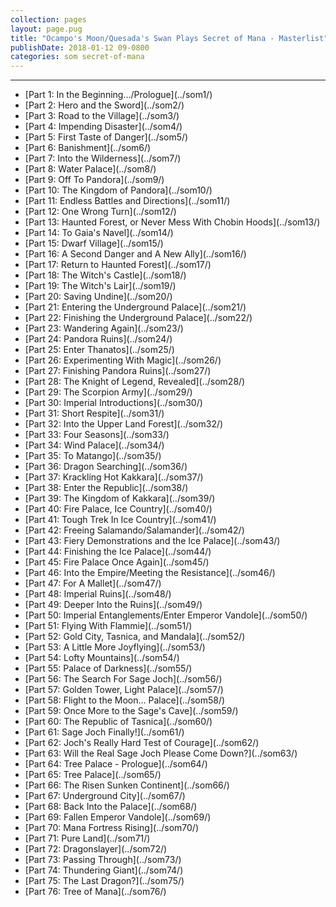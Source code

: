 ```yaml
---
collection: pages
layout: page.pug
title: "Ocampo's Moon/Quesada's Swan Plays Secret of Mana - Masterlist"
publishDate: 2018-01-12 09-0800
categories: som secret-of-mana
---
```


---
<ul class="masterlink-wrapper">
	<li>[Part 1: In the Beginning.../Prologue](../som1/)</li>
	<li>[Part 2: Hero and the Sword](../som2/)</li>
	<li>[Part 3: Road to the Village](../som3/)</li>
	<li>[Part 4: Impending Disaster](../som4/)</li>
	<li>[Part 5: First Taste of Danger](../som5/)</li>
	<li>[Part 6: Banishment](../som6/)</li>
	<li>[Part 7: Into the Wilderness](../som7/)</li>
	<li>[Part 8: Water Palace](../som8/)</li>
	<li>[Part 9: Off To Pandora](../som9/)</li>
	<li>[Part 10: The Kingdom of Pandora](../som10/)</li>
	<li>[Part 11: Endless Battles and Directions](../som11/)</li>
	<li>[Part 12: One Wrong Turn](../som12/)</li>
	<li>[Part 13: Haunted Forest, or Never Mess With Chobin Hoods](../som13/)</li>
	<li>[Part 14: To Gaia's Navel](../som14/)</li>
	<li>[Part 15: Dwarf Village](../som15/)</li>
	<li>[Part 16: A Second Danger and A New Ally](../som16/)</li>
	<li>[Part 17: Return to Haunted Forest](../som17/)</li>
	<li>[Part 18: The Witch's Castle](../som18/)</li>
	<li>[Part 19: The Witch's Lair](../som19/)</li>
	<li>[Part 20: Saving Undine](../som20/)</li>
	<li>[Part 21: Entering the Underground Palace](../som21/)</li>
	<li>[Part 22: Finishing the Underground Palace](../som22/)</li>
	<li>[Part 23: Wandering Again](../som23/)</li>
	<li>[Part 24: Pandora Ruins](../som24/)</li>
	<li>[Part 25: Enter Thanatos](../som25/)</li>
	<li>[Part 26: Experimenting With Magic](../som26/)</li>
	<li>[Part 27: Finishing Pandora Ruins](../som27/)</li>
	<li>[Part 28: The Knight of Legend, Revealed](../som28/)</li>
	<li>[Part 29: The Scorpion Army](../som29/)</li>
	<li>[Part 30: Imperial Introductions](../som30/)</li>
	<li>[Part 31: Short Respite](../som31/)</li>
	<li>[Part 32: Into the Upper Land Forest](../som32/)</li>
	<li>[Part 33: Four Seasons](../som33/)</li>
	<li>[Part 34: Wind Palace](../som34/)</li>
	<li>[Part 35: To Matango](../som35/)</li>
	<li>[Part 36: Dragon Searching](../som36/)</li>
	<li>[Part 37: Krackling Hot Kakkara](../som37/)</li>
	<li>[Part 38: Enter the Republic](../som38/)</li>
	<li>[Part 39: The Kingdom of Kakkara](../som39/)</li>
	<li>[Part 40: Fire Palace, Ice Country](../som40/)</li>
	<li>[Part 41: Tough Trek In Ice Country](../som41/)</li>
	<li>[Part 42: Freeing Salamando/Salamander](../som42/)</li>
	<li>[Part 43: Fiery Demonstrations and the Ice Palace](../som43/)</li>
	<li>[Part 44: Finishing the Ice Palace](../som44/)</li>
	<li>[Part 45: Fire Palace Once Again](../som45/)</li>
	<li>[Part 46: Into the Empire/Meeting the Resistance](../som46/)</li>
	<li>[Part 47: For A Mallet](../som47/)</li>
	<li>[Part 48: Imperial Ruins](../som48/)</li>
	<li>[Part 49: Deeper Into the Ruins](../som49/)</li>
	<li>[Part 50: Imperial Entanglements/Enter Emperor Vandole](../som50/)</li>
	<li>[Part 51: Flying With Flammie](../som51/)</li>
	<li>[Part 52: Gold City, Tasnica, and Mandala](../som52/)</li>
	<li>[Part 53: A Little More Joyflying](../som53/)</li>
	<li>[Part 54: Lofty Mountains](../som54/)</li>
	<li>[Part 55: Palace of Darkness](../som55/)</li>
	<li>[Part 56: The Search For Sage Joch](../som56/)</li>
	<li>[Part 57: Golden Tower, Light Palace](../som57/)</li>
	<li>[Part 58: Flight to the Moon... Palace](../som58/)</li>
	<li>[Part 59: Once More to the Sage's Cave](../som59/)</li>
	<li>[Part 60: The Republic of Tasnica](../som60/)</li>
	<li>[Part 61: Sage Joch Finally!](../som61/)</li>
	<li>[Part 62: Joch's Really Hard Test of Courage](../som62/)</li>
	<li>[Part 63: Will the Real Sage Joch Please Come Down?](../som63/)</li>
	<li>[Part 64: Tree Palace - Prologue](../som64/)</li>
	<li>[Part 65: Tree Palace](../som65/)</li>
	<li>[Part 66: The Risen Sunken Continent](../som66/)</li>
	<li>[Part 67: Underground City](../som67/)</li>
	<li>[Part 68: Back Into the Palace](../som68/)</li>
	<li>[Part 69: Fallen Emperor Vandole](../som69/)</li>
	<li>[Part 70: Mana Fortress Rising](../som70/)</li>
	<li>[Part 71: Pure Land](../som71/)</li>
	<li>[Part 72: Dragonslayer](../som72/)</li>
	<li>[Part 73: Passing Through](../som73/)</li>
	<li>[Part 74: Thundering Giant](../som74/)</li>
	<li>[Part 75: The Last Dragon?](../som75/)</li>
	<li>[Part 76: Tree of Mana](../som76/)</li>
</ul>